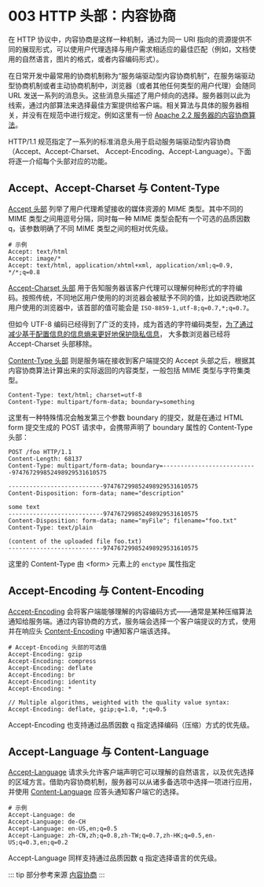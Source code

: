# 003 HTTP 头部：内容协商

在 HTTP 协议中，内容协商是这样一种机制，通过为同一 URI 指向的资源提供不同的展现形式，可以使用户代理选择与用户需求相适应的最佳匹配（例如，文档使用的自然语言，图片的格式，或者内容编码形式）。

在日常开发中最常用的协商机制称为“服务端驱动型内容协商机制”，在服务端驱动型协商机制或者主动协商机制中，浏览器（或者其他任何类型的用户代理）会随同 URL 发送一系列的消息头。这些消息头描述了用户倾向的选择。服务器则以此为线索，通过内部算法来选择最佳方案提供给客户端。相关算法与具体的服务器相关，并没有在规范中进行规定。例如这里有一份 [Apache 2.2 服务器的内容协商算法](http://httpd.apache.org/docs/2.2/en/content-negotiation.html#algorithm)。

HTTP/1.1 规范指定了一系列的标准消息头用于启动服务端驱动型内容协商 （Accept、Accept-Charset、 Accept-Encoding、Accept-Language）。下面将逐一介绍每个头部对应的功能。

## Accept、Accept-Charset 与 Content-Type

[Accept 头部](https://developer.mozilla.org/zh-CN/docs/Web/HTTP/Headers/Accept) 列举了用户代理希望接收的媒体资源的 MIME 类型。其中不同的 MIME 类型之间用逗号分隔，同时每一种 MIME 类型会配有一个可选的品质因数 q，该参数明确了不同 MIME 类型之间的相对优先级。

```
# 示例
Accept: text/html
Accept: image/*
Accept: text/html, application/xhtml+xml, application/xml;q=0.9, */*;q=0.8
```

[Accept-Charset 头部](https://developer.mozilla.org/zh-CN/docs/Web/HTTP/Headers/Accept-Charset) 用于告知服务器该客户代理可以理解何种形式的字符编码。按照传统，不同地区用户使用的的浏览器会被赋予不同的值，比如说西欧地区用户使用的浏览器中，该首部的值可能会是 `ISO-8859-1,utf-8;q=0.7,*;q=0.7`。

但如今 UTF-8 编码已经得到了广泛的支持，成为首选的字符编码类型，[为了通过减少基于配置信息的信息熵来更好地保护隐私信息](https://www.eff.org/deeplinks/2010/01/primer-information-theory-and-privacy)， 大多数浏览器已经将 Accept-Charset 头部移除。

[Content-Type 头部](https://developer.mozilla.org/zh-CN/docs/Web/HTTP/Headers/Content-Type) 则是服务端在接收到客户端提交的 Accept 头部之后，根据其内容协商算法计算出来的实际返回的内容类型，一般包括 MIME 类型与字符集类型。

```
Content-Type: text/html; charset=utf-8
Content-Type: multipart/form-data; boundary=something
```

这里有一种特殊情况会触发第三个参数 boundary 的提交，就是在通过 HTML form 提交生成的 POST 请求中，会携带声明了 boundary 属性的 Content-Type 头部：

```
POST /foo HTTP/1.1
Content-Length: 68137
Content-Type: multipart/form-data; boundary=---------------------------974767299852498929531610575

---------------------------974767299852498929531610575
Content-Disposition: form-data; name="description" 

some text
---------------------------974767299852498929531610575
Content-Disposition: form-data; name="myFile"; filename="foo.txt" 
Content-Type: text/plain 

(content of the uploaded file foo.txt)
---------------------------974767299852498929531610575
```

这里的 Content-Type 由 &lt;form&gt; 元素上的 `enctype` 属性指定

## Accept-Encoding 与 Content-Encoding

[Accept-Encoding](https://developer.mozilla.org/zh-CN/docs/Web/HTTP/Headers/Accept-Encoding) 会将客户端能够理解的内容编码方式——通常是某种压缩算法通知给服务端。通过内容协商的方式，服务端会选择一个客户端提议的方式，使用并在响应头 [Content-Encoding](https://developer.mozilla.org/zh-CN/docs/Web/HTTP/Headers/Content-Encoding) 中通知客户端该选择。

```
# Accept-Encoding 头部的可选值
Accept-Encoding: gzip
Accept-Encoding: compress
Accept-Encoding: deflate
Accept-Encoding: br
Accept-Encoding: identity
Accept-Encoding: *

// Multiple algorithms, weighted with the quality value syntax:
Accept-Encoding: deflate, gzip;q=1.0, *;q=0.5
```

Accept-Encoding 也支持通过品质因数 q 指定选择编码（压缩）方式的优先级。

## Accept-Language 与 Content-Language

[Accept-Language](https://developer.mozilla.org/zh-CN/docs/Web/HTTP/Headers/Accept-Language) 请求头允许客户端声明它可以理解的自然语言，以及优先选择的区域方言。借助内容协商机制，服务器可以从诸多备选项中选择一项进行应用，并使用 [Content-Language](https://developer.mozilla.org/zh-CN/docs/Web/HTTP/Headers/Content-Language) 应答头通知客户端它的选择。

```
# 示例
Accept-Language: de
Accept-Language: de-CH
Accept-Language: en-US,en;q=0.5
Accept-Language: zh-CN,zh;q=0.8,zh-TW;q=0.7,zh-HK;q=0.5,en-US;q=0.3,en;q=0.2
```

Accept-Language 同样支持通过品质因数 q 指定选择语言的优先级。

::: tip 部分参考来源
[内容协商](https://developer.mozilla.org/zh-CN/docs/Web/HTTP/Content_negotiation)
:::
